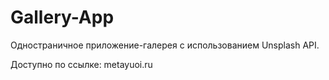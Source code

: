 # Gallery-App
Одностраничное приложение-галерея с использованием Unsplash API.

Доступно по ссылке: metayuoi.ru
